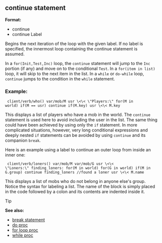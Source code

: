 ## continue statement

**Format:**
+   continue
+   continue Label


Begins the next iteration of the loop with the given label. If
no label is specified, the innermost loop containing the continue
statement is assumed. 

In a `for(Init,Test,Inc)` loop, the
`continue` statement will jump to the `Inc` portion (if any) and move on
to the conditional `Test`. In a `for(item in list)` loop, it will skip
to the next item in the list. In a `while` or `do-while` loop,
`continue` jumps to the condition in the `while` statement.
### Example:

``` dm
 client/verb/who() var/mob/M usr \<\< \"Players:\" for(M in
world) if(M == usr) continue if(M.key) usr \<\< M.key 
```



This displays a list of players who have a mob in the world.
The `continue` statement is used here to avoid including the user in the
list. The same thing could have been achieved by using only the `if`
statement. In more complicated situations, however, very long
conditional expressions and deeply nested `if` statements can be avoided
by using `continue` and its companion `break`. 

Here is an
example using a label to continue an outer loop from inside an inner
one: 
``` dm
 client/verb/loners() var/mob/M var/mob/G usr \<\<
\"Loners:\" finding_loners: for(M in world) for(G in world) if(M in
G.group) continue finding_loners //found a loner usr \<\< M.name

```
 

This displays a list of mobs who do not belong in
anyone else\'s group. Notice the syntax for labeling a list. The name of
the block is simply placed in the code followed by a colon and its
contents are indented inside it.

> [!TIP] 
> **See also:**
> +   [break statement](/ref/proc/break.md) 
> +   [do proc](/ref/proc/do.md) 
> +   [for loop proc](/ref/proc/for/loop.md) 
> +   [while proc](/ref/proc/while.md) <!-- -->